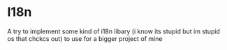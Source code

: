 # I18n

A try to implement some kind of i18n libary (i know its stupid but im stupid os that chckcs out) to use for a bigger project of mine
